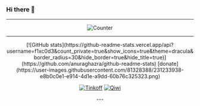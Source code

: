 ### Hi there 👋

---
<div align="center">

![Counter](https://count.getloli.com/get/@f1xc0d3?theme=rule34)

---
<div align="center">
[![GitHub stats](https://github-readme-stats.vercel.app/api?username=f1xc0d3&count_private=true&show_icons=true&theme=dracula&border_radius=30&hide_border=true&hide_title=true)](https://github.com/anuraghazra/github-readme-stats) [donate](https://user-images.githubusercontent.com/81328388/231233938-e8b0c0e1-e914-4d1e-a9dd-60b76c325323.png)

[![Tinkoff](https://user-images.githubusercontent.com/81328388/231222824-4b59900f-bcc5-4cbc-8c31-cf9d19f3a81d.svg)](https://www.tinkoff.ru/rm/goncharov.oleg82/kDMuQ42443) [![Qiwi](https://user-images.githubusercontent.com/81328388/231226394-4f6df80f-0104-4561-bcfc-fd477b362775.svg)](https://qiwi.com/n/F1XC0D3)
</div>
---
